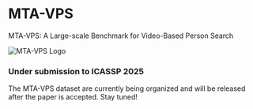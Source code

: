# MTA-VPS
MTA-VPS: A Large-scale Benchmark for Video-Based Person Search

![MTA-VPS Logo](fiigs/mta-vps-logo.png "MTA-VPS")
### Under submission to ICASSP 2025
The MTA-VPS dataset are currently being organized and will be released after the paper is accepted. Stay tuned!
